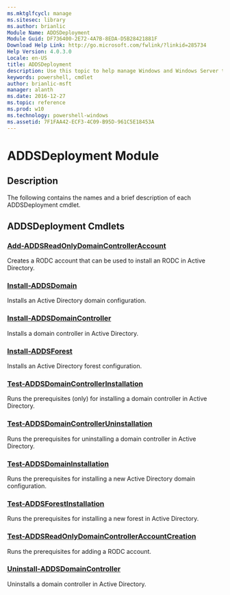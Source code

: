 ```yaml
---
ms.mktglfcycl: manage
ms.sitesec: library
ms.author: brianlic
Module Name: ADDSDeployment
Module Guid: DF736400-2E72-4A7B-8EDA-D5B28421881F
Download Help Link: http://go.microsoft.com/fwlink/?linkid=285734
Help Version: 4.0.3.0
Locale: en-US
title: ADDSDeployment
description: Use this topic to help manage Windows and Windows Server technologies with Windows PowerShell.
keywords: powershell, cmdlet
author: brianlic-msft
manager: alanth
ms.date: 2016-12-27
ms.topic: reference
ms.prod: w10
ms.technology: powershell-windows
ms.assetid: 7F1FAA42-ECF3-4C09-B95D-961C5E18453A
---
```


# ADDSDeployment Module
## Description
The following contains the names and a brief description of each ADDSDeployment cmdlet.

## ADDSDeployment Cmdlets
### [Add-ADDSReadOnlyDomainControllerAccount](./Add-ADDSReadOnlyDomainControllerAccount.md)
Creates a RODC account that can be used to install an RODC in Active Directory.

### [Install-ADDSDomain](./Install-ADDSDomain.md)
Installs an Active Directory domain configuration.

### [Install-ADDSDomainController](./Install-ADDSDomainController.md)
Installs a domain controller in Active Directory.

### [Install-ADDSForest](./Install-ADDSForest.md)
Installs an Active Directory forest configuration.

### [Test-ADDSDomainControllerInstallation](./Test-ADDSDomainControllerInstallation.md)
Runs the prerequisites (only) for installing a domain controller in Active Directory.

### [Test-ADDSDomainControllerUninstallation](./Test-ADDSDomainControllerUninstallation.md)
Runs the prerequisites for uninstalling a domain controller in Active Directory.

### [Test-ADDSDomainInstallation](./Test-ADDSDomainInstallation.md)
Runs the prerequisites for installing a new Active Directory domain configuration.

### [Test-ADDSForestInstallation](./Test-ADDSForestInstallation.md)
Runs the prerequisites for installing a new forest in Active Directory.

### [Test-ADDSReadOnlyDomainControllerAccountCreation](./Test-ADDSReadOnlyDomainControllerAccountCreation.md)
Runs the prerequisites for adding a RODC account.

### [Uninstall-ADDSDomainController](./Uninstall-ADDSDomainController.md)
Uninstalls a domain controller in Active Directory.

